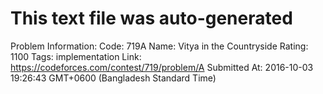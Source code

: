 # This text file was auto-generated

Problem Information:
Code: 719A
Name: Vitya in the Countryside
Rating: 1100
Tags: implementation
Link: https://codeforces.com/contest/719/problem/A
Submitted At: 2016-10-03 19:26:43 GMT+0600 (Bangladesh Standard Time)